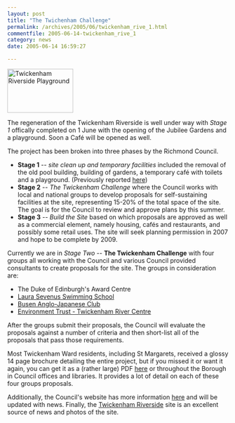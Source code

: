 ```yaml
---
layout: post
title: "The Twichenham Challenge"
permalink: /archives/2005/06/twickenham_rive_1.html
commentfile: 2005-06-14-twickenham_rive_1
category: news
date: 2005-06-14 16:59:27

---
```


<a href="/assets/images/2005/playground 085a-lores.jpg"><img src="/assets/images/2005/playground 085a-lores-thumb.jpg" width="150" height="100" alt="Twickenham Riverside Playground" class="right" /></a>

The regeneration of the Twickenham Riverside is well under way with *Stage 1* offically completed on 1 June with the opening of the Jubilee Gardens and a playground. Soon a Café will be opened as well.

The project has been broken into three phases by the Richmond Council.

-   **Stage 1** -- *site clean up and temporary facilities* included the removal of the old pool building, building of gardens, a temporary café with toilets and a playground. (Previously reported [here](https://stmargarets.london/archives/2005/03/twickenham_rive.html.))
-   **Stage 2** -- *The Twickenham Challenge* where the Council works with local and national groups to develop proposals for self-sustaining facilities at the site, representing 15-20% of the total space of the site. The goal is for the Council to review and approve plans by this summer.
-   **Stage 3** -- *Build the Site* based on which proposals are approved as well as a commercial element, namely housing, cafés and restaurants, and possibly some retail uses. The site will seek planning permission in 2007 and hope to be complete by 2009.

Currently we are in *Stage Two* -- **The Twickenham Challenge** with four groups all working with the Council and various Council provided consultants to create proposals for the site. The groups in consideration are:

-   The Duke of Edinburgh's Award Centre
-   [Laura Sevenus Swimming School](http://www.laurasevenusswimschool.com/)
-   [Busen Anglo-Japanese Club](http://www.bu-sen.co.uk/)
-   [Environment Trust - Twickenham River Centre](http://www.environmenttrust.co.uk/)

After the groups submit their proposals, the Council will evaluate the proposals against a number of criteria and then short-list all of the proposals that pass those requirements.

Most Twickenham Ward residents, including St Margarets, received a glossy 14 page brochure detailing the entire project, but if you missed it or want it again, you can get it as a (rather large) PDF [here](http://www.richmond.gov.uk/riverside_2005_brochure.pdf) or throughout the Borough in Council offices and libraries. It provides a lot of detail on each of these four groups proposals.

Additionally, the Council's website has more information [here](http://www.richmond.gov.uk/twickenhamriverside) and will be updated with news. Finally, the [Twickenham Riverside](http://www.rivercentre.co.uk/) site is an excellent source of news and photos of the site.
